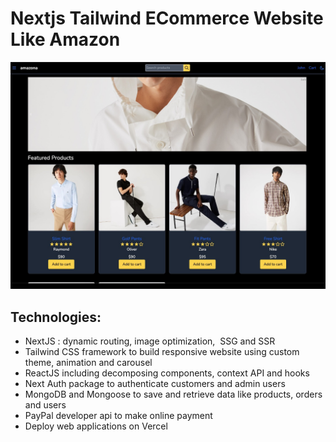 # Nextjs Tailwind ECommerce Website Like Amazon

![next Otazone](/public/app.jpg)


## Technologies: 

- NextJS : dynamic routing, image optimization,  SSG and SSR
- Tailwind CSS framework to build responsive website using custom theme, animation and carousel
- ReactJS including decomposing components, context API and hooks
- Next Auth package to authenticate customers and admin users
- MongoDB and Mongoose to save and retrieve data like products, orders and users
- PayPal developer api to make online payment
- Deploy web applications on  Vercel 
